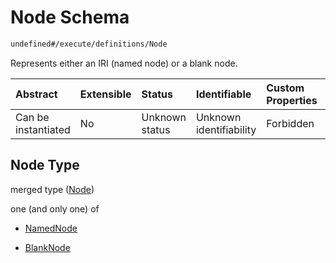 # Node Schema

```txt
undefined#/execute/definitions/Node
```

Represents either an IRI (named node) or a blank node.

| Abstract            | Extensible | Status         | Identifiable            | Custom Properties | Additional Properties | Access Restrictions | Defined In                                                                     |
| :------------------ | :--------- | :------------- | :---------------------- | :---------------- | :-------------------- | :------------------ | :----------------------------------------------------------------------------- |
| Can be instantiated | No         | Unknown status | Unknown identifiability | Forbidden         | Allowed               | none                | [okp4-cognitarium.json\*](schema/okp4-cognitarium.json "open original schema") |

## Node Type

merged type ([Node](okp4-cognitarium-executemsg-definitions-node.md))

one (and only one) of

*   [NamedNode](okp4-cognitarium-executemsg-definitions-node-oneof-namednode.md "check type definition")

*   [BlankNode](okp4-cognitarium-executemsg-definitions-node-oneof-blanknode.md "check type definition")

